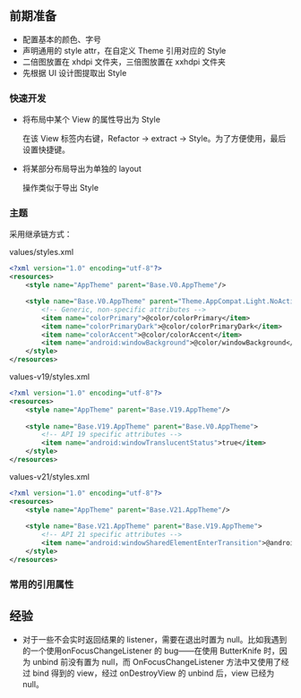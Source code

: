 ## 前期准备

+ 配置基本的颜色、字号
+ 声明通用的 style attr，在自定义 Theme 引用对应的 Style
+ 二倍图放置在 xhdpi 文件夹，三倍图放置在 xxhdpi 文件夹 
+ 先根据 UI 设计图提取出 Style




### 快速开发

+ 将布局中某个 View 的属性导出为 Style

  在该 View 标签内右键，Refactor -> extract -> Style。为了方便使用，最后设置快捷键。

+ 将某部分布局导出为单独的 layout

  操作类似于导出 Style



### 主题

采用继承链方式：

values/styles.xml

```xml
<?xml version="1.0" encoding="utf-8"?>
<resources>
    <style name="AppTheme" parent="Base.V0.AppTheme"/>

    <style name="Base.V0.AppTheme" parent="Theme.AppCompat.Light.NoActionBar">
        <!-- Generic, non-specific attributes -->
        <item name="colorPrimary">@color/colorPrimary</item>
        <item name="colorPrimaryDark">@color/colorPrimaryDark</item>
        <item name="colorAccent">@color/colorAccent</item>
        <item name="android:windowBackground">@color/windowBackground</item>
    </style>
</resources>
```

values-v19/styles.xml

```xml
<?xml version="1.0" encoding="utf-8"?>
<resources>
    <style name="AppTheme" parent="Base.V19.AppTheme"/>
    
    <style name="Base.V19.AppTheme" parent="Base.V0.AppTheme">
        <!-- API 19 specific attributes -->
        <item name="android:windowTranslucentStatus">true</item>
    </style>
</resources>
```

values-v21/styles.xml

```xml
<?xml version="1.0" encoding="utf-8"?>
<resources>
    <style name="AppTheme" parent="Base.V21.AppTheme"/>
    
    <style name="Base.V21.AppTheme" parent="Base.V19.AppTheme">
        <!-- API 21 specific attributes -->
        <item name="android:windowSharedElementEnterTransition">@android:animator/fade_in</item>
    </style>
</resources>
```



### 常用的引用属性



## 经验

+ 对于一些不会实时返回结果的 listener，需要在退出时置为 null。比如我遇到的一个使用onFocusChangeListener 的 bug——在使用 ButterKnife 时，因为 unbind 前没有置为 null，而 OnFocusChangeListener 方法中又使用了经过 bind 得到的 view，经过 onDestroyView 的 unbind 后，view 已经为 null。